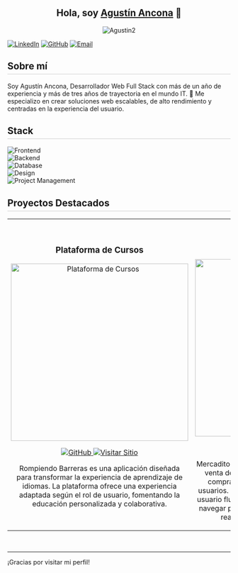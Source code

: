 <div align="center">

## Hola, soy [Agustín Ancona](https://www.linkedin.com/in/agustin-ancona) 👋

![Agustin2](https://github.com/user-attachments/assets/bf01326e-67d2-43b0-88c3-b6b9267bd9aa)  
</div>

[![LinkedIn](https://img.shields.io/badge/LinkedIn-%2300acee.svg?color=0077B5&style=for-the-badge&logo=linkedin&logoColor=white)](https://www.linkedin.com/in/agustin-ancona)
[![GitHub](https://img.shields.io/badge/GitHub-%2300acee.svg?color=181717&style=for-the-badge&logo=github&logoColor=white)](https://github.com/Neoagustin)
[![Email](https://img.shields.io/badge/Email-%2300acee.svg?color=EA4335&style=for-the-badge&logo=gmail&logoColor=white)](mailto:agustinanconadev@gmail.com)

<h2 style="border-bottom: 1px solid #ccc; padding-bottom: 5px;">Sobre mí</h2>

Soy Agustín Ancona, Desarrollador Web Full Stack con más de un año de experiencia y más de tres años de trayectoria en el mundo IT. 🚀 Me especializo en crear soluciones web escalables, de alto rendimiento y centradas en la experiencia del usuario.

<h2 style="border-bottom: 1px solid #ccc; padding-bottom: 5px;">Stack</h2>

![Frontend](https://img.shields.io/badge/Frontend-React%20%7C%20Next.js%20%7C%20Tailwind%20CSS-%2320232a?style=for-the-badge&logo=react&logoColor=61DAFB)  
![Backend](https://img.shields.io/badge/Backend-Node.js%20%7C%20Express%20%7C%20TypeORM-%23323330?style=for-the-badge&logo=node.js&logoColor=68A063)  
![Database](https://img.shields.io/badge/Database-PostgreSQL-%23DB6E00?style=for-the-badge&logo=postgresql&logoColor=white)  
![Design](https://img.shields.io/badge/Design-Figma-%23F24E1E?style=for-the-badge&logo=figma&logoColor=white)  
![Project Management](https://img.shields.io/badge/Project%20Management-Agile%20%7C%20Scrum-%23F2B93D?style=for-the-badge&logo=appveyor&logoColor=white)  

<h2 style="border-bottom: 1px solid #ccc; padding-bottom: 5px;">Proyectos Destacados</h2>
<table>
<tr>
<td width="50%">
  <h3 align="center">Plataforma de Cursos</h3>
  <div align="center">
    <a href="https://github.com/Neoagustin/Proyectos/tree/main/Plataforma%20de%20Cursos%20-%20Rompiendo%20Barreras" target="_blank">
      <img src="https://github.com/user-attachments/assets/2f2bbd54-98f6-4b75-9e7f-723397d8672c" width="400" alt="Plataforma de Cursos">
    </a>
        <p>
          <a href="https://github.com/Neoagustin/Proyectos/tree/main/Plataforma%20de%20Cursos%20-%20Rompiendo%20Barreras" target="_blank">
            <img src="https://img.shields.io/badge/CÓDIGO-%23222.svg?style=for-the-badge&logo=github&logoColor=white" alt="GitHub">
          </a>
          <a href="https://rompiendo-barreras-pf.vercel.app/" target="_blank">
            <img src="https://img.shields.io/badge/-Visitar%20Sitio-%23F24E1E?style=for-the-badge" alt="Visitar Sitio">
          </a>
        </p>
<p>
Rompiendo Barreras es una aplicación diseñada para transformar la experiencia de aprendizaje de idiomas. La plataforma ofrece una experiencia adaptada según el rol de usuario, fomentando la educación personalizada y colaborativa.
</p>

  </div>
</td>

<td width="50%">
               <br>
<h3 align="center">E-Commerce</h3>
<div align="center">                                       
<a href="https://github.com/Neoagustin/Proyectos/tree/main/E-Commerce%20-%20Mercadito" target="_blank"><img src="https://github.com/user-attachments/assets/14d00b94-45f3-4d3d-89c5-f99ebf088932" width="400" alt="E-Commerce"></a>
<br>
        <p>
          <a href="https://github.com/Neoagustin/Proyectos/tree/main/E-Commerce%20-%20Mercadito" target="_blank">
            <img src="https://img.shields.io/badge/CÓDIGO-%23222.svg?style=for-the-badge&logo=github&logoColor=white" alt="GitHub">
          </a>
          <a href="https://mercadito-lac.vercel.app/" target="_blank">
            <img src="https://img.shields.io/badge/-Visitar%20Sitio-%23F24E1E?style=for-the-badge" alt="Visitar Sitio">
          </a>
        </p>
<p>
  Mercadito es una aplicación de e-commerce para la venta de productos electrónicos, con carrito de compras, inicio de sesión y administración de usuarios. El objetivo era ofrecer una experiencia de usuario fluida y completa, permitiendo a los clientes navegar por productos, agregar artículos al carrito, realizar compras y gestionar su perfil.
</p>


</div>                                                             
</table>                                                                                 
</div>
<br>

---

¡Gracias por visitar mi perfil!
